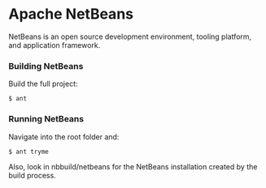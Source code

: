 # Apache NetBeans

NetBeans is an open source development environment, tooling platform, and application framework.

### Building NetBeans

Build the full project:
```
$ ant
```
### Running NetBeans

Navigate into the root folder and:
```
$ ant tryme
```

Also, look in nbbuild/netbeans for the NetBeans installation created by the build process.
